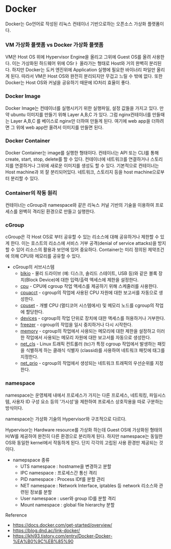 # Docker

Docker는 Go언어로 작성된 리눅스 컨테이너 기반으로하는 오픈소스 가상화 플랫폼이다.



### VM 가상화 플랫폼 vs Docker 가상화 플랫폼

VM은 Host OS 위에 Hypervisor Engine을 올리고 그위에 Guest OS를 올려 사용한다. 이는 가상화된 하드웨어 위에 OSrㅏ 올라가는 형태로 Host와 거의 완벽히 분리된다. 하지만 Docker는 도커 엔진위에 Application 실행에 필요한 바이너리 파일만 올리게 된다. 따라서 VM은 Host OS와 완전히 분리되지만 무겁고 느릴 수 밖에 없다. 또한 Docker는 Host OS와 커널을 공유하기 때문에 IO처리 효율이 좋다.



### Docker Image

Docker Image는 컨테이너를 실행시키기 위한 실행파일, 설정 값들을 가지고 있다. 만약 ubuntu 이미지를 만들기 위해 Layer A,B,C 가 있다. 그럼 nginx컨테이너를 만들때는 Layer A,B,C 를 베이스로 nginx만 더하여 만들게 된다. 여기에 web app을 더하려면 그 위에 web app만 올려서 이미지를 만들면 된다.



### Docker Container

Docker Container는 image를 실행한 형태이다. 컨테이너는 API 또는 CLI를 통해 create, start, stop, delete를 할 수 있다.  컨테이너에 네트워크를 연결하거나 스토리지를 연결하거나 그위에 새로운 이미지를 생성도 할 수 있다. 기본적으로 컨테이너는 Host machine과 꾀 잘 분리되어있다. 네트워크, 스토리지 등을 host machine으로부터 분리할 수 있다.



### Container의 작동 원리

컨테이너는 cGroup과 namespace와 같은 리눅스 커널 기반의 기술을 이용하여 프로세스를 완벽히 격리된 환경으로 만들고 실행한다.



### cGroup

cGroup은 각 Host OS로 부터 공유할 수 있는 리소스에 대해 공유하거나 제한할 수 있게 한다. 이는 호스트의 리소스에 서비스 거부 공격(denial of service attacks)을 방지할 수 있어 리소스의 활용과 보안에 있어 중요하다. Container는 미리 정의된 제약조건에 의해 CPU와 메모리를 공유할 수 있다.

- cGroup의 서브시스템
  - [blkio](https://access.redhat.com/documentation/ko-kr/red_hat_enterprise_linux/6/html/resource_management_guide/ch-subsystems_and_tunable_parameters#sec-blkio) - 물리 드라이브 (예: 디스크, 솔리드 스테이트, USB 등)와 같은 블록 장치(Block Device)에 대한 입력/출력 액세스에 제한을 설정한다.
  - [cpu](https://access.redhat.com/documentation/ko-kr/red_hat_enterprise_linux/6/html/resource_management_guide/sec-cpu) - CPU에 cgroup 작업 액세스를 제공하기 위해 스케줄러를 사용한다.
  - [cpuacct](https://access.redhat.com/documentation/ko-kr/red_hat_enterprise_linux/6/html/resource_management_guide/sec-cpuacct) - cgroup의 작업에 사용된 CPU 자원에 대한 보고서를 자동으로 생성한다.
  - [cpuset](https://access.redhat.com/documentation/ko-kr/red_hat_enterprise_linux/6/html/resource_management_guide/sec-cpuset) - 개별 CPU (멀티코어 시스템에서) 및 메모리 노드를 cgroup의 작업에 할당한다.
  - [devices](https://access.redhat.com/documentation/ko-kr/red_hat_enterprise_linux/6/html/resource_management_guide/sec-devices) - cgroup의 작업 단위로 장치에 대한 액세스를 허용하거나 거부한다.
  - [freezer](https://access.redhat.com/documentation/ko-kr/red_hat_enterprise_linux/6/html/resource_management_guide/sec-freezer) - cgroup의 작업을 일시 중지하거나 다시 시작한다.
  - [memory](https://access.redhat.com/documentation/ko-kr/red_hat_enterprise_linux/6/html/resource_management_guide/sec-memory) - cgroup의 작업에서 사용되는 메모리에 대한 제한을 설정하고 이러한 작업에서 사용되는 메모리 자원에 대한 보고서를 자동으로 생성한다.
  - [net_cls](https://access.redhat.com/documentation/ko-kr/red_hat_enterprise_linux/6/html/resource_management_guide/sec-net_cls) - Linux 트래픽 컨트롤러 (tc)가 특정 cgroup 작업에서 발생하는 패킷을 식별하게 하는 클래식 식별자 (classid)를 사용하여 네트워크 패킷에 태그를 지정한다.
  - [net_prio](https://www.kernel.org/doc/Documentation/cgroup-v1/net_prio.txt) - cgroup의 작업에서 생성되는 네트워크 트래픽의 우선순위를 지정한다.



### namespace

namespace는 운영체제 내에서 프로세스가 가지는 다른 프로세스, 네트워킹, 파일시스템, 사용자 ID 구성 요소 등의 '가시성'을 제한하여 프로세스 상호작용을 따로 구분하는 방식이다.

namespace는 가상화 기술의 Hypervisor와 구조적으로 다르다.

Hypervisor는 Hardware resource를 가상화 하는데 Guest OS에 가상화된 형태의 H/W를 제공하여 완전히 다른 환경으로 분리하게 된다. 하지만 namespace는 동일한 OS와 동일한 kernel에서 작동하게 된다. 단지 각각의 고립된 사용 환경만 제공되는 것이다.

- namepspace 종류
  - UTS namespace : hostname을 변경하고 분할
  - IPC namespace : 프로세스간 통신 격리
  - PID namespace : Process IDf를 분할 관리
  - NET namespace : Network Interface, iptables 등 network 리소스와 관련된 정보를 분할
  - User namespace : user와 group ID를 분할 격리
  - Mount namespace : global file hierarchy 분할







Reference

- https://docs.docker.com/get-started/overview/
- https://blog.dnd.ac/link-docker/
- https://khj93.tistory.com/entry/Docker-Docker-%EA%B0%9C%EB%85%90